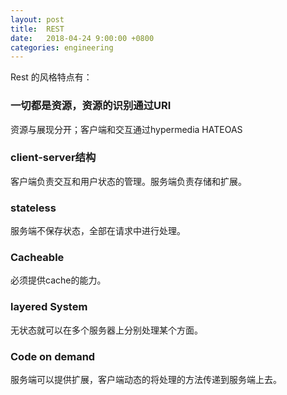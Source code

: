 ```yaml
---
layout: post
title:  REST
date:   2018-04-24 9:00:00 +0800
categories: engineering
---
```

Rest 的风格特点有：
### 一切都是资源，资源的识别通过URI
资源与展现分开；客户端和交互通过hypermedia  HATEOAS

### client-server结构
客户端负责交互和用户状态的管理。服务端负责存储和扩展。

### stateless
服务端不保存状态，全部在请求中进行处理。

### Cacheable
必须提供cache的能力。

### layered System
无状态就可以在多个服务器上分别处理某个方面。

### Code on demand
服务端可以提供扩展，客户端动态的将处理的方法传递到服务端上去。
